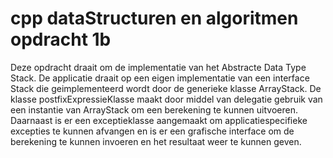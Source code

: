 # cpp dataStructuren en algoritmen opdracht 1b

Deze opdracht draait om de implementatie van het Abstracte Data Type Stack. De applicatie draait op een eigen implementatie 
van een interface Stack die geimplementeerd wordt door de generieke klasse ArrayStack. De klasse postfixExpressieKlasse maakt door middel
van delegatie gebruik van een instantie van ArrayStack om een berekening te kunnen uitvoeren. Daarnaast is er een exceptieklasse 
aangemaakt om applicatiespecifieke excepties te kunnen afvangen en is er een grafische interface om de berekening te kunnen invoeren
en het resultaat weer te kunnen geven.
